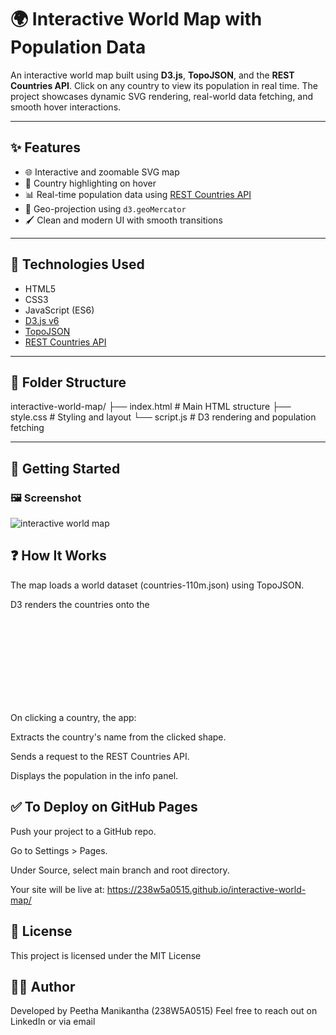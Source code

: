 # 🌍 Interactive World Map with Population Data

An interactive world map built using **D3.js**, **TopoJSON**, and the **REST Countries API**. Click on any country to view its population in real time. The project showcases dynamic SVG rendering, real-world data fetching, and smooth hover interactions.

---

## ✨ Features

- 🌐 Interactive and zoomable SVG map
- 🧭 Country highlighting on hover
- 📊 Real-time population data using [REST Countries API](https://restcountries.com/)
- 📐 Geo-projection using `d3.geoMercator`
- 🖌️ Clean and modern UI with smooth transitions

---

## 🔧 Technologies Used

- HTML5
- CSS3
- JavaScript (ES6)
- [D3.js v6](https://d3js.org/)
- [TopoJSON](https://github.com/topojson/topojson)
- [REST Countries API](https://restcountries.com/)

---

## 📁 Folder Structure

interactive-world-map/
├── index.html # Main HTML structure
├── style.css # Styling and layout
└── script.js # D3 rendering and population fetching


---

## 🚀 Getting Started

### 🖼️ Screenshot

![interactive world map](https://github.com/user-attachments/assets/657f7d58-bbda-4614-bc39-716669ee2f31)


## ❓ How It Works
The map loads a world dataset (countries-110m.json) using TopoJSON.

D3 renders the countries onto the <svg> element.

On clicking a country, the app:

Extracts the country's name from the clicked shape.

Sends a request to the REST Countries API.

Displays the population in the info panel.

## ✅ To Deploy on GitHub Pages
Push your project to a GitHub repo.

Go to Settings > Pages.

Under Source, select main branch and root directory.

Your site will be live at:
https://238w5a0515.github.io/interactive-world-map/

## 📜 License
This project is licensed under the MIT License

## 👨‍💻 Author
Developed by Peetha Manikantha (238W5A0515)
Feel free to reach out on LinkedIn or via email

